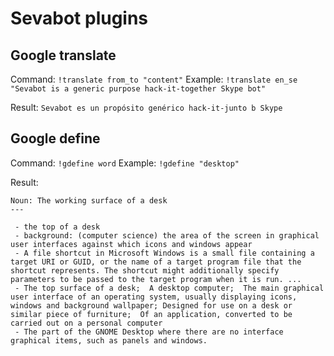 # Sevabot plugins


## Google translate

Command: `!translate from_to "content"`
Example: `!translate en_se "Sevabot is a generic purpose hack-it-together Skype bot"`

Result:
```Sevabot es un propósito genérico hack-it-junto b Skype```

## Google define

Command: `!gdefine word`
Example: `!gdefine "desktop"`

Result:
```---
Noun: The working surface of a desk
---

 - the top of a desk
 - background: (computer science) the area of the screen in graphical user interfaces against which icons and windows appear
 - A file shortcut in Microsoft Windows is a small file containing a target URI or GUID, or the name of a target program file that the shortcut represents. The shortcut might additionally specify parameters to be passed to the target program when it is run. ...
 - The top surface of a desk;  A desktop computer;  The main graphical user interface of an operating system, usually displaying icons, windows and background wallpaper; Designed for use on a desk or similar piece of furniture;  Of an application, converted to be carried out on a personal computer
 - The part of the GNOME Desktop where there are no interface graphical items, such as panels and windows.
```
